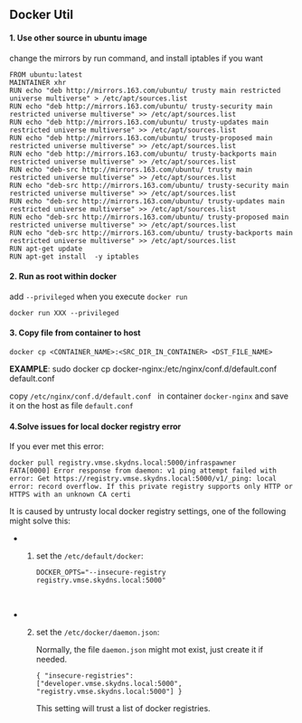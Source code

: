## Docker Util

#### 1. Use other source in ubuntu image 

change the mirrors by run command, and install iptables if you want

```
FROM ubuntu:latest
MAINTAINER xhr
RUN echo "deb http://mirrors.163.com/ubuntu/ trusty main restricted universe multiverse" > /etc/apt/sources.list
RUN echo "deb http://mirrors.163.com/ubuntu/ trusty-security main restricted universe multiverse" >> /etc/apt/sources.list
RUN echo "deb http://mirrors.163.com/ubuntu/ trusty-updates main restricted universe multiverse" >> /etc/apt/sources.list
RUN echo "deb http://mirrors.163.com/ubuntu/ trusty-proposed main restricted universe multiverse" >> /etc/apt/sources.list
RUN echo "deb http://mirrors.163.com/ubuntu/ trusty-backports main restricted universe multiverse" >> /etc/apt/sources.list
RUN echo "deb-src http://mirrors.163.com/ubuntu/ trusty main restricted universe multiverse" >> /etc/apt/sources.list
RUN echo "deb-src http://mirrors.163.com/ubuntu/ trusty-security main restricted universe multiverse" >> /etc/apt/sources.list
RUN echo "deb-src http://mirrors.163.com/ubuntu/ trusty-updates main restricted universe multiverse" >> /etc/apt/sources.list
RUN echo "deb-src http://mirrors.163.com/ubuntu/ trusty-proposed main restricted universe multiverse" >> /etc/apt/sources.list
RUN echo "deb-src http://mirrors.163.com/ubuntu/ trusty-backports main restricted universe multiverse" >> /etc/apt/sources.list
RUN apt-get update
RUN apt-get install  -y iptables
```



#### 2. Run as root within docker 

add `--privileged` when you execute `docker run`

```
docker run XXX --privileged
```



#### 3. Copy file from container to host

```
docker cp <CONTAINER_NAME>:<SRC_DIR_IN_CONTAINER> <DST_FILE_NAME>
```

**EXAMPLE**: sudo docker cp docker-nginx:/etc/nginx/conf.d/default.conf default.conf

copy `/etc/nginx/conf.d/default.conf ` in container `docker-nginx` and save it on the host as file `default.conf`



#### 4.Solve issues for local docker registry error

If you ever met this error:

```
docker pull registry.vmse.skydns.local:5000/infraspawner
FATA[0000] Error response from daemon: v1 ping attempt failed with error: Get https://registry.vmse.skydns.local:5000/v1/_ping: local error: record overflow. If this private registry supports only HTTP or HTTPS with an unknown CA certi
```

It is caused by untrusty local docker registry settings, one of the following might solve this:

- 1. set the `/etc/default/docker`:

     ```
     DOCKER_OPTS="--insecure-registry registry.vmse.skydns.local:5000"
     ```

     ​

- 2. set the `/etc/docker/daemon.json`:

     Normally, the file `daemon.json` might mot exist, just create it if needed.

     ```
     { "insecure-registries":    ["developer.vmse.skydns.local:5000", "registry.vmse.skydns.local:5000"] }

     ```

     This setting will trust a list of docker registries.